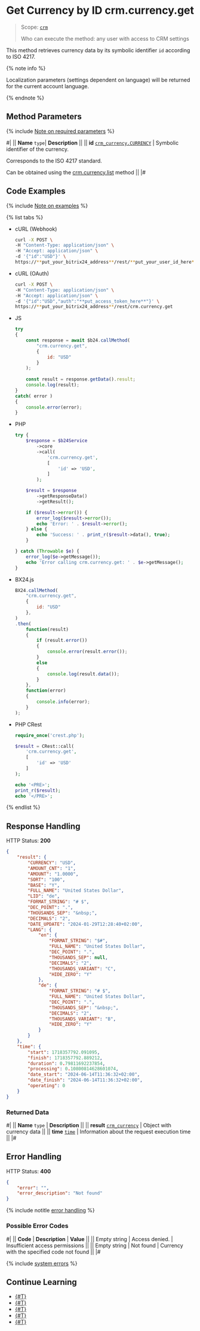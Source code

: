 # Get Currency by ID crm.currency.get

> Scope: [`crm`](../../scopes/permissions.md)
>
> Who can execute the method: any user with access to CRM settings

This method retrieves currency data by its symbolic identifier `id` according to ISO 4217.

{% note info %}

Localization parameters (settings dependent on language) will be returned for the current account language.

{% endnote %}

## Method Parameters

{% include [Note on required parameters](../../../_includes/required.md) %}

#|
||  **Name**
`type`| **Description** ||
|| **id**
[`crm_currency.CURRENCY`](../data-types.md#crm_currency) | Symbolic identifier of the currency.

Corresponds to the ISO 4217 standard.

Can be obtained using the [crm.currency.list](./crm-currency-list.md) method
 ||
|#

## Code Examples

{% include [Note on examples](../../../_includes/examples.md) %}

{% list tabs %}

- cURL (Webhook)

    ```bash
    curl -X POST \
    -H "Content-Type: application/json" \
    -H "Accept: application/json" \
    -d '{"id":"USD"}' \
    https://**put_your_bitrix24_address**/rest/**put_your_user_id_here**/**put_your_webhook_here**/crm.currency.get
    ```

- cURL (OAuth)

    ```bash
    curl -X POST \
    -H "Content-Type: application/json" \
    -H "Accept: application/json" \
    -d '{"id":"USD","auth":"**put_access_token_here**"}' \
    https://**put_your_bitrix24_address**/rest/crm.currency.get
    ```

- JS

    ```js
    try
    {
    	const response = await $b24.callMethod(
    		"crm.currency.get",
    		{
    			id: "USD"
    		}
    	);
    	
    	const result = response.getData().result;
    	console.log(result);
    }
    catch( error )
    {
    	console.error(error);
    }
    ```

- PHP

    ```php
    try {
        $response = $b24Service
            ->core
            ->call(
                'crm.currency.get',
                [
                    'id' => 'USD',
                ]
            );
    
        $result = $response
            ->getResponseData()
            ->getResult();
    
        if ($result->error()) {
            error_log($result->error());
            echo 'Error: ' . $result->error();
        } else {
            echo 'Success: ' . print_r($result->data(), true);
        }
    
    } catch (Throwable $e) {
        error_log($e->getMessage());
        echo 'Error calling crm.currency.get: ' . $e->getMessage();
    }
    ```

- BX24.js

    ```js
    BX24.callMethod(
        "crm.currency.get",
        {
            id: "USD"
        },
    )
    .then(
        function(result)
        {
            if (result.error())
            {
                console.error(result.error());
            }
            else
            {
                console.log(result.data());
            }
        },
        function(error)
        {
            console.info(error);
        }
    );
    ```

- PHP CRest

    ```php
    require_once('crest.php');

    $result = CRest::call(
        'crm.currency.get',
        [
            'id' => 'USD'
        ]
    );

    echo '<PRE>';
    print_r($result);
    echo '</PRE>';
    ```

{% endlist %}

## Response Handling

HTTP Status: **200**

```json
{
    "result": {
        "CURRENCY": "USD",
        "AMOUNT_CNT": "1",
        "AMOUNT": "1.0000",
        "SORT": "100",
        "BASE": "Y",
        "FULL_NAME": "United States Dollar",
        "LID": "de",
        "FORMAT_STRING": "# $",
        "DEC_POINT": ".",
        "THOUSANDS_SEP": "&nbsp;",
        "DECIMALS": "2",
        "DATE_UPDATE": "2024-01-29T12:28:40+02:00",
        "LANG": {
            "en": {
                "FORMAT_STRING": "$#",
                "FULL_NAME": "United States Dollar",
                "DEC_POINT": ".",
                "THOUSANDS_SEP": null,
                "DECIMALS": "2",
                "THOUSANDS_VARIANT": "C",
                "HIDE_ZERO": "Y"
            },
            "de": {
                "FORMAT_STRING": "# $",
                "FULL_NAME": "United States Dollar",
                "DEC_POINT": ".",
                "THOUSANDS_SEP": "&nbsp;",
                "DECIMALS": "2",
                "THOUSANDS_VARIANT": "B",
                "HIDE_ZERO": "Y"
            }
        }
    },
    "time": {
        "start": 1718357792.091095,
        "finish": 1718357792.889212,
        "duration": 0.79811692237854,
        "processing": 0.10800814628601074,
        "date_start": "2024-06-14T11:36:32+02:00",
        "date_finish": "2024-06-14T11:36:32+02:00",
        "operating": 0
    }
}
```

### Returned Data

#|
|| **Name**
`type` | **Description** ||
|| **result**
[`crm_currency`](../data-types.md#crm_currency) | Object with currency data ||
|| **time**
[`time`](../../data-types.md) | Information about the request execution time ||
|#

## Error Handling

HTTP Status: **400**

```json
{
	"error": "",
	"error_description": "Not found"
}
```

{% include notitle [error handling](../../../_includes/error-info.md) %}

### Possible Error Codes

#|
|| **Code** | **Description** | **Value** ||
|| Empty string | Access denied. | Insufficient access permissions ||
|| Empty string | Not found | Currency with the specified code not found ||
|#

{% include [system errors](../../../_includes/system-errors.md) %}

## Continue Learning 

- [{#T}](./crm-currency-add.md)
- [{#T}](./crm-currency-update.md)
- [{#T}](./crm-currency-list.md)
- [{#T}](./crm-currency-delete.md)
- [{#T}](./crm-currency-fields.md)